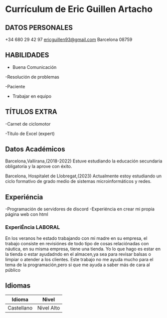 # Currículum de Eric Guillen Artacho

## DATOS PERSONALES                 
+34 680 29 42 97
ericguillen93@gmail.com
Barcelona
08759

 ## HABILIDADES
- Buena Comunicación

-Resolución de problemas

-Paciente

- Trabajar en equipo

 ## TÍTULOS EXTRA
  -Carnet de ciclomotor

  -Título de Excel (expert)

## Datos Académicos
Barcelona,Vallirana,(2018-2022)
Estuve estudiando la educación secundaria obligatoria y la aprove con éxito.

Barcelona, Hospitalet de Llobregat,(2023)
Actualmente estoy estudiando un ciclo formativo de grado medio de sistemas microinformáticos y redes.
## Experiéncia
-Programación de servidores de discord
-Experiéncia en crear mi propia página web con html

### ExperiÉncia LABORAL
En los veranos he  estado trabajando con mi madre en su empresa, el trabajo consiste en revisiónes de todo tipo de cosas relaciónadas con náutica, en su misma empresa, tiene una tienda.
Yo lo que hago es estar en la tienda o estar ayudadndo en el almacen,ya sea para revisar balsas o limpiar o atender a los clientes.
Este trabajo no me ayuda mucho para el tema de la programación,pero si que me ayuda a saber más de cara al público



## Idiomas
| Idioma      | Nivel       |
|:-----------:|:-----------:|
| Castellano  | Nivel Alto  |
